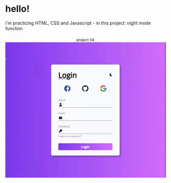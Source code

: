 # hello!

i'm practicing HTML, CSS and Javascript - in this project: 
night mode function

<p align="center">
    <sub> project 04 </sub> 
    <img src= "./img/gt-form-theme.gif" />
</p>
